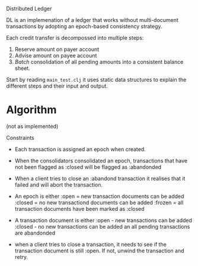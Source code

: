 Distributed Ledger

DL is an implemenation of a ledger that works without multi-document transactions by adopting an epoch-based consistency strategy.

Each credit transfer is decompossed into multiple steps:

1) Reserve amount on payer account
2) Advise amount on payee account
3) _Batch_ consolidation of all pending amounts into a consistent balance sheet.

Start by reading `main_test.clj` it uses static data structures to explain the different steps and their input and output. 

# Algorithm 

(not as implemented) 

Constraints

- Each transaction is assigned an epoch when created.
- When the consolidators consolidated an epoch, transactions that have not been flagged as :closed will be flagged as :abandonded
- When a client tries to close an :abandond transaction it realises that it failed and will abort the transaction.
- An epoch is either
  :open = new transaction documents can be added
  :closed = no new transactiond documents can be added
  :frozen = all transaction documents have been marked as :closed

- A transaction document is either
  :open - new transactions can be added
  :closed - no new transactions can be added an all pending transactions are abandonded

- when a client tries to close a transaction, it needs to see if the transaction document is still :open. If not, unwind the transaction and retry.

